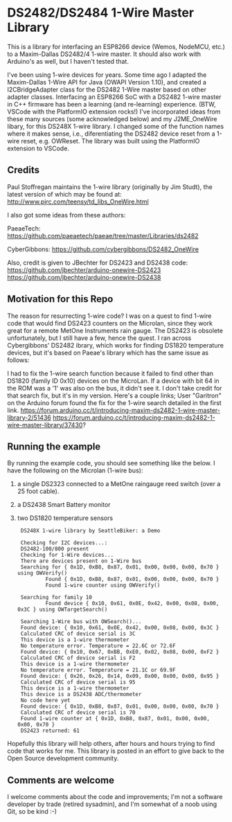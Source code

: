 # DS2482/DS2484 1-Wire Master Library
This is a library for interfacing an ESP8266 device (Wemos, NodeMCU, etc.) to a Maxim-Dallas DS2482/4 1-wire master.  It should also work with Arduino's as well, but I haven't tested that.

I've been using 1-wire devices for years. Some time ago I adapted the Maxim-Dallas 1-Wire API for Java (OWAPI Version 1.10), and created a I2CBridgeAdapter class for the DS2482 1-Wire master based on other adapter classes. Interfacing an ESP8266 SoC with a DS2482 1-wire master in C++ firmware has been a learning (and re-learning) experience.  (BTW, VSCode with the PlatformIO extension rocks!) I've incorporated ideas from these many sources (some acknowledged below) and my J2ME_OneWire libary, for this DS248X 1-wire library. I changed some of the function names where it makes sense, i.e., diferentiating the DS2482 device reset from a 1-wire reset, e.g. OWReset. The library was built using the PlatformIO extension to VSCode.
## Credits
Paul Stoffregan maintains the 1-wire library (originally by Jim Studt), the latest version of which may be found at: http://www.pjrc.com/teensy/td_libs_OneWire.html

I also got some ideas from these authors:

PaeaeTech: https://github.com/paeaetech/paeae/tree/master/Libraries/ds2482

CyberGibbons: https://github.com/cybergibbons/DS2482_OneWire

Also, credit is given to JBechter for DS2423 and DS2438 code:
    https://github.com/jbechter/arduino-onewire-DS2423
    https://github.com/jbechter/arduino-onewire-DS2438

## Motivation for this Repo
The reason for resurrecting 1-wire code? I was on a quest to find 1-wire code that would find DS2423 counters on the Microlan, since they work great for a remote MetOne Instruments rain gauge. The DS2423 is obsolete unfortunately, but I still have a few, hence the quest.  I ran across Cybergibbons' DS2482 ibrary, which works for finding DS1820 temperature devices, but it's based on Paeae's library which has the same issue as follows:

I had to fix the 1-wire search function because it failed to find other than DS1820 (family ID 0x10) devices on the MicroLan.  If a device with bit 64 in the ROM was a '1' was also on the bus, it didn't see it. I don't take credit for that search fix, but it's in my version. Here's a couple links; User "Garitron" on the Arduino forum found the fix for the 1-wire search detailed in the first link. https://forum.arduino.cc/t/introducing-maxim-ds2482-1-wire-master-library-2/51436 https://forum.arduino.cc/t/introducing-maxim-ds2482-1-wire-master-library/37430?
## Running the example
By running the example code, you should see something like the below.  I have the following on the Microlan (1-wire bus):

1) a single DS2323 connected to a MetOne raingauge reed switch (over a 25 foot cable). 
2) a DS2438 Smart Battery monitor
3) two DS1820 temperature sensors


        DS248X 1-wire library by SeattleBiker: a Demo

        Checking for I2C devices...:
        DS2482-100/800 present
        Checking for 1-Wire devices...
        There are devices present on 1-Wire bus
        Searching for { 0x1D, 0xB8, 0x87, 0x01, 0x00, 0x00, 0x00, 0x70 } using OWVerify()
                Found { 0x1D, 0xB8, 0x87, 0x01, 0x00, 0x00, 0x00, 0x70 }
                Found 1-wire counter using OWVerify()

        Searching for family 10
                Found device { 0x10, 0x61, 0x0E, 0x42, 0x00, 0x08, 0x00, 0x3C } using OWTargetSearch()

        Searching 1-Wire bus with OWSearch()...
        Found device: { 0x10, 0x61, 0x0E, 0x42, 0x00, 0x08, 0x00, 0x3C }
        Calculated CRC of device serial is 3C
        This device is a 1-wire thermometer
        No temperature error. Temperature = 22.6C or 72.6F
        Found device: { 0x10, 0x67, 0xBB, 0xE0, 0x02, 0x08, 0x00, 0xF2 }
        Calculated CRC of device serial is F2
        This device is a 1-wire thermometer
        No temperature error. Temperature = 21.1C or 69.9F
        Found device: { 0x26, 0x26, 0x14, 0x09, 0x00, 0x00, 0x00, 0x95 }
        Calculated CRC of device serial is 95
        This device is a 1-wire thermometer
        This device is a DS2438 ADC/thermometer
        No code here yet
        Found device: { 0x1D, 0xB8, 0x87, 0x01, 0x00, 0x00, 0x00, 0x70 }
        Calculated CRC of device serial is 70
        Found 1-wire counter at { 0x1D, 0xB8, 0x87, 0x01, 0x00, 0x00, 0x00, 0x70 }
        DS2423 returned: 61

Hopefully this library will help others, after hours and hours trying to find code that works for me. This library is posted in an effort to give back to the Open Source development community.
## Comments are welcome
I welcome comments about the code and improvements; I'm not a software developer by trade (retired sysadmin), and I'm somewhat of a noob using Git, so be kind :-)
